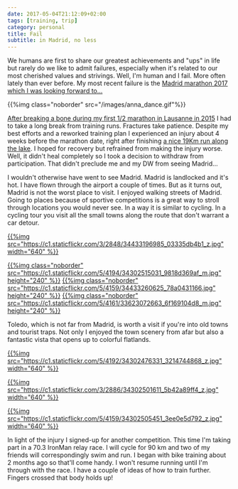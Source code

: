 ```yaml
---
date: 2017-05-04T21:12:09+02:00
tags: [training, trip]
category: personal
title: Fail
subtitle: in Madrid, no less
---
```


We humans are first to share our greatest achievements and "ups" in life but rarely do we like to admit failures, especially when it's related to our most cherished values and strivings. Well, I'm human and I fail. More often lately than ever before. My most recent failure is the [Madrid marathon 2017 which I was looking forward to...](/blog/2017/02/03/madrid-marathon-2017/)

{{%img class="noborder" src="/images/anna_dance.gif"%}}

[After breaking a bone during my first 1/2 marathon in Lausanne in 2015](/blog/2015/10/31/goals/) I had to take a long break from training runs. Fractures take patience. Despite my best efforts and a reworked training plan I experienced an injury about 4 weeks before the marathon date, right after finishing [a nice 19Km run along the lake](https://www.strava.com/activities/915541780). I hoped for recovery but refrained from making the injury worse. Well, it didn't heal completely so I took a decision to withdraw from participation. That didn't preclude me and my DW from seeing Madrid...

<!--more-->

I wouldn't otherwise have went to see Madrid. Madrid is landlocked and it's hot. I have flown through the airport a couple of times. But as it turns out, Madrid is not the worst place to visit. I enjoyed walking streets of Madrid. Going to places because of sportive competitions is a great way to stroll through locations you would never see. In a way it is similar to cycling. In a cycling tour you visit all the small towns along the route that don't warrant a car detour.


[{{%img src="https://c1.staticflickr.com/3/2848/34433196985_03335db4b1_z.jpg" width="640" %}}](https://www.flickr.com/photos/tentaclephotos/34433196985/)

[{{%img class="noborder" src="https://c1.staticflickr.com/5/4194/34302515031_9818d369af_m.jpg" height="240" %}}](https://www.flickr.com/photos/tentaclephotos/34302515031/) [{{%img class="noborder" src="https://c1.staticflickr.com/5/4159/34433260625_78a0431166.jpg" height="240" %}}](https://www.flickr.com/photos/tentaclephotos/34433260625/) [{{%img class="noborder" src="https://c1.staticflickr.com/5/4161/33623072663_6f169104d8_m.jpg" height="240" %}}](https://www.flickr.com/photos/tentaclephotos/3362307266)

Toledo, which is not far from Madrid, is worth a visit if you're into old towns and tourist traps. Not only I enjoyed the town scenery from afar but also a fantastic vista that opens up to colorful flatlands.

[{{%img src="https://c1.staticflickr.com/5/4192/34302476331_3214744868_z.jpg" width="640" %}}](https://www.flickr.com/photos/tentaclephotos/34302476331/)

[{{%img src="https://c1.staticflickr.com/3/2886/34302501611_5b42a89ff4_z.jpg" width="640" %}}](https://www.flickr.com/photos/tentaclephotos/34302501611/)

[{{%img src="https://c1.staticflickr.com/5/4159/34302505451_3ee0e5d792_z.jpg" width="640" %}}](https://www.flickr.com/photos/tentaclephotos/34302505451/)

In light of the injury I signed-up for another competition. This time I'm taking part in a 70.3 IronMan relay race. I will cycle for 90 km and two of my friends will correspondingly swim and run. I began with bike training about 2 months ago so that'll come handy. I won't resume running until I'm through with the race. I have a couple of ideas of how to train further. Fingers crossed that body holds up!